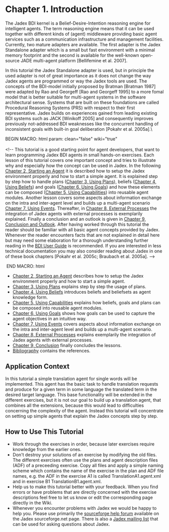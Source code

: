 <span>Chapter 1. Introduction</span> 
====================================

The Jadex BDI kernel is a Belief-Desire-Intention reasoning engine for intelligent agents. The term reasoning engine means that it can be used together with different kinds of (agent) middleware providing basic agent services such as a communication infrastructure and management facilities. Currently, two mature adapters are available. The first adapter is the Jadex Standalone adapter which is a small but fast environment with a minimal memory footprint and the second is available for the well-known open-source JADE multi-agent platform \[Bellifemine et al. 2007\].

<div class="wikimodel-emptyline">

</div>

In this tutorial the Jadex Standalone adapter is used, but in principle the used adapter is not of great importance as it does not change the way Jadex agents are programmed or way the Jadex tools are used. The concepts of the BDI-model initially proposed by Bratman \[Bratman 1987\] were adapted by Rao and Georgeff \[Rao and Georgeff 1995\] to a more fomal model that is better suitable for multi-agent systems in the software architectural sense. Systems that are built on these foundations are called Procedural Reasoning Systems (PRS) with respect to their first representative. Jadex builds on experiences gained from leading existing BDI systems such as JACK \[Winikoff 2005\] and consequently improves previously not-addressed BDI weaknesses like the concurrent handling of inconsistent goals with built-in goal deliberation \[Pokahr et al. 2005a\].\\

BEGIN MACRO: html param: clean="false" wiki="true"\
\
&lt;!-- This tutorial is a good starting point for agent developers, that want to learn programming Jadex BDI agents in small hands-on exercises. Each lesson of this tutorial covers one important concept and tries to illustrate why and especially how the concept can be used in Jadex. In the following <span class="wikiexternallink">[Chapter 2, Starting an Agent](02+Starting+an+Agent+(old))</span> it is described how to setup the Jadex environment properly and how to start a simple agent. It is explained step by step how to handle plans (<span class="wikiexternallink">[Chapter 3, Using Plans](03+Using+Plans+(old))</span>), beliefs (<span class="wikiexternallink">[Chapter 4, Using Beliefs](04+Using%20Beliefs+(old))</span>) and goals (<span class="wikiexternallink">[Chapter 6, Using Goals](06+Using+Goals+(old))</span>) and how these elements can be composed (<span class="wikiexternallink">[Chapter 5, Using Capabilities](05+Using+Capabilities+(old))</span>) into reusable agent modules. Another lesson covers some aspects about information exchange on the intra and inter-agent level and builds up a multi-agent scenario <span class="wikiexternallink">[Chapter 7, Using Events](07+Using+Events+(old))</span>. Thereafter, in <span class="wikiexternallink">[Chapter 8, External Processes](08+External+Processes+(old))</span> the integration of Jadex agents with external processes is exemplarily explained. Finally a conclusion and an outlook is given in <span class="wikiexternallink">[Chapter 9, Conclusion and Outlook](09+Conclusion+and+Outlook+(old))</span>. After having worked through this tutorial the reader should be familiar with all basic agent concepts provided by Jadex. Whenever the reader encounters facts that are not explained in detail here but may need some elaboration for a thorough understanding further reading in the <span class="wikiexternallink">[BDI User Guide](../BDI%20User%20Guide/01%20Introduction)</span> is recommended. If you are interested in less technical documentation you may also consider reading about Jadex in one of these book chapters \[Pokahr et al. 2005c; Braubach et al. 2005a\]. --&gt;

 END MACRO: html

-   <span class="wikiexternallink">[Chapter 2, Starting an Agent](02%20Starting%20an%20Agent)</span> describes how to setup the Jadex environment properly and how to start a simple agent.
-   <span class="wikiexternallink">[Chapter 3, Using Plans](03%20Using%20Plans)</span> explains step by step the usage of plans.
-   <span class="wikiexternallink">[Chapter 4, Using Beliefs](04%20Using%20Beliefs)</span> introduces beliefs and beliefsets as agent knowledge form.
-   <span class="wikiexternallink">[Chapter 5, Using Capabilities](05%20Using%20Capabilities)</span> explains how beliefs, goals and plans can be composed into reusable agent modules.
-   <span class="wikiexternallink">[Chapter 6, Using Goals](06%20Using%20Goals)</span> shows how goals can be used to capture the agent objectives in an intuitive way.
-   <span class="wikiexternallink">[Chapter 7, Using Events](07%20Using%20Events)</span> covers aspects about information exchange on the intra and inter-agent level and builds up a multi-agent scenario.
-   <span class="wikiexternallink">[Chapter 8, External Processes](08%20External%20Processes)</span> explains exemplarily the integration of Jadex agents with external processes.
-   <span class="wikiexternallink">[Chapter 9, Conclusion](09%20Conclusion)</span> finally concludes the lessons.
-   <span class="wikiexternallink">[Bibliography](Bibliography)</span> contains the references.

<span>Application Context</span> 
--------------------------------

In this tutorial a simple translation agent for single words will be implemented. This agent has the basic task to handle translation requests and produce for a given term in some language the translated term in the desired target language. This base functionality will be extended in the different exercises, but it is not our goal to build up a translation agent, that combines all the extensions, because this would lead to difficulties concerning the complexity of the agent. Instead this tutorial will concentrate on setting up simple agents that explain the Jadex concepts step by step.

<span>How to Use This Tutorial</span> 
-------------------------------------

-   Work through the exercises in order, because later exercises require knowledge from the earlier ones.
-   Don't destroy your solutions of an exercise by modifying the old files. The different exercises often use the plans and agent description files (ADF) of a preceeding exercise. Copy all files and apply a simple naming scheme which contains the name of the exercise in the plan and ADF file names, e.g. the ADF in the exercise A1 is called TranslationA1.agent.xml and in exercise B1 TranslationB1.agent.xml.
-   Help us to make this tutorial better with your feedback. When you find errors or have problems that are directly concerned with the exercise descriptions feel free to let us know or edit the corresponding page directly in the Wiki.
-   Whenever you encounter problems with Jadex we would be happy to help you. Please use primarily the <span class="wikiexternallink">[sourceforge help forum](http://sourceforge.net/projects/jadex/forums/forum/274112)</span> available on the Jadex sourceforge.net page. There is also a <span class="wikiexternallink">[Jadex mailing list](https://lists.sourceforge.net/lists/listinfo/jadex-develop)</span> that can be used for asking questions about Jadex.

